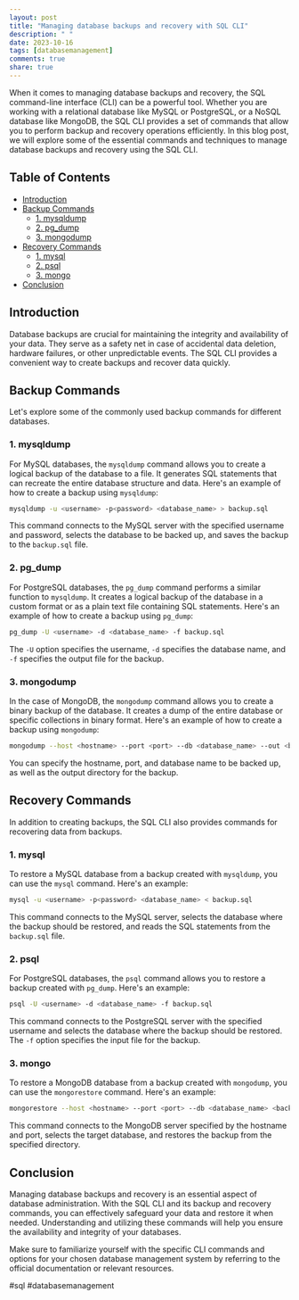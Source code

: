 ```yaml
---
layout: post
title: "Managing database backups and recovery with SQL CLI"
description: " "
date: 2023-10-16
tags: [databasemanagement]
comments: true
share: true
---
```


When it comes to managing database backups and recovery, the SQL command-line interface (CLI) can be a powerful tool. Whether you are working with a relational database like MySQL or PostgreSQL, or a NoSQL database like MongoDB, the SQL CLI provides a set of commands that allow you to perform backup and recovery operations efficiently. In this blog post, we will explore some of the essential commands and techniques to manage database backups and recovery using the SQL CLI.

## Table of Contents
- [Introduction](#introduction)
- [Backup Commands](#backup-commands)
  - [1. mysqldump](#mysqldump)
  - [2. pg_dump](#pg_dump)
  - [3. mongodump](#mongodump)
- [Recovery Commands](#recovery-commands)
  - [1. mysql](#mysql)
  - [2. psql](#psql)
  - [3. mongo](#mongo)
- [Conclusion](#conclusion)

## Introduction<a name="introduction"></a>
Database backups are crucial for maintaining the integrity and availability of your data. They serve as a safety net in case of accidental data deletion, hardware failures, or other unpredictable events. The SQL CLI provides a convenient way to create backups and recover data quickly.

## Backup Commands<a name="backup-commands"></a>
Let's explore some of the commonly used backup commands for different databases.

### 1. mysqldump<a name="mysqldump"></a>
For MySQL databases, the `mysqldump` command allows you to create a logical backup of the database to a file. It generates SQL statements that can recreate the entire database structure and data. Here's an example of how to create a backup using `mysqldump`:

```bash
mysqldump -u <username> -p<password> <database_name> > backup.sql
```

This command connects to the MySQL server with the specified username and password, selects the database to be backed up, and saves the backup to the `backup.sql` file.

### 2. pg_dump<a name="pg_dump"></a>
For PostgreSQL databases, the `pg_dump` command performs a similar function to `mysqldump`. It creates a logical backup of the database in a custom format or as a plain text file containing SQL statements. Here's an example of how to create a backup using `pg_dump`:

```bash
pg_dump -U <username> -d <database_name> -f backup.sql
```

The `-U` option specifies the username, `-d` specifies the database name, and `-f` specifies the output file for the backup.

### 3. mongodump<a name="mongodump"></a>
In the case of MongoDB, the `mongodump` command allows you to create a binary backup of the database. It creates a dump of the entire database or specific collections in binary format. Here's an example of how to create a backup using `mongodump`:

```bash
mongodump --host <hostname> --port <port> --db <database_name> --out <backup_directory>
```

You can specify the hostname, port, and database name to be backed up, as well as the output directory for the backup.

## Recovery Commands<a name="recovery-commands"></a>
In addition to creating backups, the SQL CLI also provides commands for recovering data from backups.

### 1. mysql<a name="mysql"></a>
To restore a MySQL database from a backup created with `mysqldump`, you can use the `mysql` command. Here's an example:

```bash
mysql -u <username> -p<password> <database_name> < backup.sql
```

This command connects to the MySQL server, selects the database where the backup should be restored, and reads the SQL statements from the `backup.sql` file.

### 2. psql<a name="psql"></a>
For PostgreSQL databases, the `psql` command allows you to restore a backup created with `pg_dump`. Here's an example:

```bash
psql -U <username> -d <database_name> -f backup.sql
```

This command connects to the PostgreSQL server with the specified username and selects the database where the backup should be restored. The `-f` option specifies the input file for the backup.

### 3. mongo<a name="mongo"></a>
To restore a MongoDB database from a backup created with `mongodump`, you can use the `mongorestore` command. Here's an example:

```bash
mongorestore --host <hostname> --port <port> --db <database_name> <backup_directory>
```

This command connects to the MongoDB server specified by the hostname and port, selects the target database, and restores the backup from the specified directory.

## Conclusion<a name="conclusion"></a>
Managing database backups and recovery is an essential aspect of database administration. With the SQL CLI and its backup and recovery commands, you can effectively safeguard your data and restore it when needed. Understanding and utilizing these commands will help you ensure the availability and integrity of your databases.

Make sure to familiarize yourself with the specific CLI commands and options for your chosen database management system by referring to the official documentation or relevant resources.

\#sql \#databasemanagement